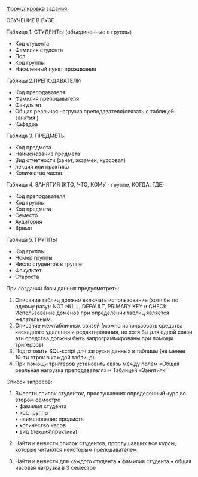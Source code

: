 

<u>Формулировка задания:</u> 
 
ОБУЧЕНИЕ В ВУЗЕ

Таблица 1. СТУДЕHТЫ (объединенные в гpуппы)   
 
*	Код студента  
*	Фамилия студента  
*	Пол  
*	Код группы  
*	Населенный пункт проживания  
	
Таблица 2.ПРЕПОДАВАТЕЛИ
  
*	Код преподавателя  
*	Фамилия преподавателя  
*	Факультет  
*	Общая реальная нагрузка преподавателя(связать с таблицей занятия )  
*	Кафедра  


Таблица 3. ПРЕДМЕТЫ 
 
*	Код предмета  
*	Наименование предмета  
*	Вид отчетности (зачет, экзамен, курсовая)  
*   лекция или практика  
*   Количество часов
	
Таблица 4. ЗАHЯТИЯ (КТО, ЧТО, КОМУ - гpуппе, КОГДА, ГДЕ)

*	Код преподавателя
*	Код группы
*	Код предмета
*	Семестр
*	Аудитория
*	Время
	
Таблица 5. ГРУППЫ   

*	Код группы
*	Номер группы
*	Число студентов в группе
*	Факультет
*	Староста

	
При создании базы данных предусмотреть:  
1) Описание таблиц должно включать использование (хотя бы по одному разу): NOT NULL, DEFAULT, PRIMARY KEY и CHECK Использование доменов при определении таблиц является желательным.  
2) Описание межтабличных связей (можно использовать средства каскадного удаления и редактирования, но хотя бы для одной связи эти средства должны быть запрограммированы при помощи тригерров) 
3) Подготовить SQL-script для загрузки данных в таблицы (не менее 10–ти строк в каждой таблице). 
4) При помощи триггеров установить связь между полем «Общая реальная нагрузка преподавателя» и Таблицей «Занятия»
	
Список запросов:  
1) Вывести список студенток, прослушавших определенный курс во втором  семестре   
•	фамилия студента   
•	код группы  
•	наименование предмета  
•	количество часов  
•	вид (лекция\практика)  

2) 	Найти и вывести список студентов, прослушавших все курсы, которые читаются  некоторым преподавателем  

3) 	Найти и вывести для каждого студента 
•	фамилия студента
•	общая часовая нагрузка в 3 семестре


